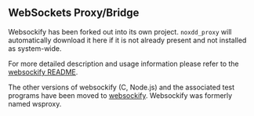 ## WebSockets Proxy/Bridge

Websockify has been forked out into its own project. `noxdd_proxy` will
automatically download it here if it is not already present and not
installed as system-wide.

For more detailed description and usage information please refer to
the [websockify README](https://github.com/noxdd/websockify/blob/master/README.md).

The other versions of websockify (C, Node.js) and the associated test
programs have been moved to
[websockify](https://github.com/noxdd/websockify).  Websockify was
formerly named wsproxy.

